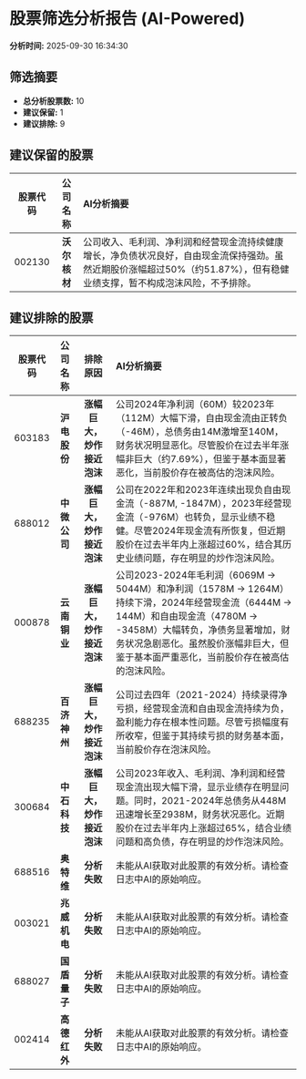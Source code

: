 # 股票筛选分析报告 (AI-Powered)

**分析时间:** 2025-09-30 16:34:30

## 筛选摘要

- **总分析股票数:** 10
- **建议保留:** 1
- **建议排除:** 9

## 建议保留的股票

| 股票代码 | 公司名称 | AI分析摘要 |
|:---:|:---:|:---|
| 002130 | **沃尔核材** | 公司收入、毛利润、净利润和经营现金流持续健康增长，净负债状况良好，自由现金流保持强劲。虽然近期股价涨幅超过50%（约51.87%），但有稳健业绩支撑，暂不构成泡沫风险，不予排除。 |

## 建议排除的股票

| 股票代码 | 公司名称 | 排除原因 | AI分析摘要 |
|:---:|:---:|:---:|:---|
| 603183 | **沪电股份** | **涨幅巨大，炒作接近泡沫** | 公司2024年净利润（60M）较2023年（112M）大幅下滑，自由现金流由正转负（-46M），总债务由14M激增至140M，财务状况明显恶化。尽管股价在过去半年涨幅非巨大（约7.69%），但鉴于基本面显著恶化，当前股价存在被高估的泡沫风险。 |
| 688012 | **中微公司** | **涨幅巨大，炒作接近泡沫** | 公司在2022年和2023年连续出现负自由现金流（-887M, -1847M），2023年经营现金流（-976M）也转负，显示业绩不稳健。尽管2024年现金流有所恢复，但近期股价在过去半年内上涨超过60%，结合其历史业绩问题，存在明显的炒作泡沫风险。 |
| 000878 | **云南铜业** | **涨幅巨大，炒作接近泡沫** | 公司2023-2024年毛利润（6069M -> 5044M）和净利润（1578M -> 1264M）持续下滑，2024年经营现金流（6444M -> 144M）和自由现金流（4780M -> -3458M）大幅转负，净债务显著增加，财务状况急剧恶化。虽然股价涨幅非巨大，但鉴于基本面严重恶化，当前股价存在被高估的泡沫风险。 |
| 688235 | **百济神州** | **涨幅巨大，炒作接近泡沫** | 公司过去四年（2021-2024）持续录得净亏损，经营现金流和自由现金流持续为负，盈利能力存在根本性问题。尽管亏损幅度有所收窄，但鉴于其持续亏损的财务基本面，当前股价存在泡沫风险。 |
| 300684 | **中石科技** | **涨幅巨大，炒作接近泡沫** | 公司2023年收入、毛利润、净利润和经营现金流出现大幅下滑，显示业绩存在明显问题。同时，2021-2024年总债务从448M迅速增长至2938M，财务状况恶化。近期股价在过去半年内上涨超过65%，结合业绩问题和高负债，存在明显的炒作泡沫风险。 |
| 688516 | **奥特维** | **分析失败** | 未能从AI获取对此股票的有效分析。请检查日志中AI的原始响应。 |
| 003021 | **兆威机电** | **分析失败** | 未能从AI获取对此股票的有效分析。请检查日志中AI的原始响应。 |
| 688027 | **国盾量子** | **分析失败** | 未能从AI获取对此股票的有效分析。请检查日志中AI的原始响应。 |
| 002414 | **高德红外** | **分析失败** | 未能从AI获取对此股票的有效分析。请检查日志中AI的原始响应。 |
